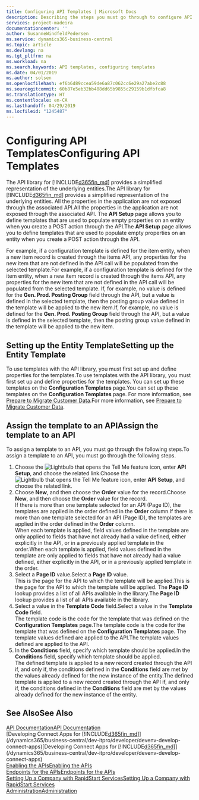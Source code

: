 ```yaml
---
title: Configuring API Templates | Microsoft Docs
description: Describing the steps you must go through to configure API templates for Dynamics 365 Business Central.
services: project-madeira
documentationcenter: ''
author: SusanneWindfeldPedersen
ms.service: dynamics365-business-central
ms.topic: article
ms.devlang: na
ms.tgt_pltfrm: na
ms.workload: na
ms.search.keywords: API templates, configuring templates
ms.date: 04/01/2019
ms.author: solsen
ms.openlocfilehash: ef6b6d89ccea59de6a87c062cc6e29a27abe2c88
ms.sourcegitcommit: 60b87e5eb32bb408dd65b9855c29159b1dfbfca8
ms.translationtype: HT
ms.contentlocale: en-CA
ms.lasthandoff: 04/29/2019
ms.locfileid: "1245487"
---
```

# <a name="configuring-api-templates"></a><span data-ttu-id="d9c21-103">Configuring API Templates</span><span class="sxs-lookup"><span data-stu-id="d9c21-103">Configuring API Templates</span></span>
<span data-ttu-id="d9c21-104">The API library for [!INCLUDE[d365fin_md](includes/d365fin_md.md)] provides a simplified representation of the underlying entities.</span><span class="sxs-lookup"><span data-stu-id="d9c21-104">The API library for [!INCLUDE[d365fin_md](includes/d365fin_md.md)] provides a simplified representation of the underlying entities.</span></span> <span data-ttu-id="d9c21-105">All the properties in the application are not exposed through the associated API.</span><span class="sxs-lookup"><span data-stu-id="d9c21-105">All the properties in the application are not exposed through the associated API.</span></span> <span data-ttu-id="d9c21-106">The **API Setup** page allows you to define templates that are used to populate empty properties on an entity when you create a POST action through the API.</span><span class="sxs-lookup"><span data-stu-id="d9c21-106">The **API Setup** page allows you to define templates that are used to populate empty properties on an entity when you create a POST action through the API.</span></span> 

<span data-ttu-id="d9c21-107">For example, if a configuration template is defined for the item entity, when a new item record is created through the items API, any properties for the new item that are not defined in the API call will be populated from the selected template.</span><span class="sxs-lookup"><span data-stu-id="d9c21-107">For example, if a configuration template is defined for the item entity, when a new item record is created through the items API, any properties for the new item that are not defined in the API call will be populated from the selected template.</span></span> <span data-ttu-id="d9c21-108">If, for example, no value is defined for the **Gen. Prod. Posting Group** field through the API, but a value is defined in the selected template, then the posting group value defined in the template will be applied to the new item.</span><span class="sxs-lookup"><span data-stu-id="d9c21-108">If, for example, no value is defined for the **Gen. Prod. Posting Group** field through the API, but a value is defined in the selected template, then the posting group value defined in the template will be applied to the new item.</span></span> 

## <a name="setting-up-the-entity-template"></a><span data-ttu-id="d9c21-109">Setting up the Entity Template</span><span class="sxs-lookup"><span data-stu-id="d9c21-109">Setting up the Entity Template</span></span>
<span data-ttu-id="d9c21-110">To use templates with the API library, you must first set up and define properties for the templates.</span><span class="sxs-lookup"><span data-stu-id="d9c21-110">To use templates with the API library, you must first set up and define properties for the templates.</span></span> <span data-ttu-id="d9c21-111">You can set up these templates on the **Configuration Templates** page.</span><span class="sxs-lookup"><span data-stu-id="d9c21-111">You can set up these templates on the **Configuration Templates** page.</span></span> <span data-ttu-id="d9c21-112">For more information, see [Prepare to Migrate Customer Data](admin-use-templates-to-prepare-customer-data-for-migration.md).</span><span class="sxs-lookup"><span data-stu-id="d9c21-112">For more information, see [Prepare to Migrate Customer Data](admin-use-templates-to-prepare-customer-data-for-migration.md).</span></span> 

## <a name="assign-the-template-to-an-api"></a><span data-ttu-id="d9c21-113">Assign the template to an API</span><span class="sxs-lookup"><span data-stu-id="d9c21-113">Assign the template to an API</span></span>

<span data-ttu-id="d9c21-114">To assign a template to an API, you must go through the following steps.</span><span class="sxs-lookup"><span data-stu-id="d9c21-114">To assign a template to an API, you must go through the following steps.</span></span>

1. <span data-ttu-id="d9c21-115">Choose the ![Lightbulb that opens the Tell Me feature](media/ui-search/search_small.png "Tell me what you want to do") icon, enter **API Setup**, and choose the related link.</span><span class="sxs-lookup"><span data-stu-id="d9c21-115">Choose the ![Lightbulb that opens the Tell Me feature](media/ui-search/search_small.png "Tell me what you want to do") icon, enter **API Setup**, and choose the related link.</span></span>
2. <span data-ttu-id="d9c21-116">Choose **New**, and then choose the **Order** value for the record.</span><span class="sxs-lookup"><span data-stu-id="d9c21-116">Choose **New**, and then choose the **Order** value for the record.</span></span>  
<span data-ttu-id="d9c21-117">If there is more than one template selected for an API (Page ID), the templates are applied in the order defined in the **Order** column.</span><span class="sxs-lookup"><span data-stu-id="d9c21-117">If there is more than one template selected for an API (Page ID), the templates are applied in the order defined in the **Order** column.</span></span>   
<span data-ttu-id="d9c21-118">When each template is applied, field values defined in the template are only applied to fields that have not already had a value defined, either explicitly in the API, or in a previously applied template in the order.</span><span class="sxs-lookup"><span data-stu-id="d9c21-118">When each template is applied, field values defined in the template are only applied to fields that have not already had a value defined, either explicitly in the API, or in a previously applied template in the order.</span></span> 
3. <span data-ttu-id="d9c21-119">Select a **Page ID** value.</span><span class="sxs-lookup"><span data-stu-id="d9c21-119">Select a **Page ID** value.</span></span>  
<span data-ttu-id="d9c21-120">This is the page for the API to which the template will be applied.</span><span class="sxs-lookup"><span data-stu-id="d9c21-120">This is the page for the API to which the template will be applied.</span></span> <span data-ttu-id="d9c21-121">The **Page ID** lookup provides a list of all APIs available in the library.</span><span class="sxs-lookup"><span data-stu-id="d9c21-121">The **Page ID** lookup provides a list of all APIs available in the library.</span></span>
4. <span data-ttu-id="d9c21-122">Select a value in the **Template Code** field.</span><span class="sxs-lookup"><span data-stu-id="d9c21-122">Select a value in the **Template Code** field.</span></span>  
<span data-ttu-id="d9c21-123">The template code is the code for the template that was defined on the **Configuration Templates** page.</span><span class="sxs-lookup"><span data-stu-id="d9c21-123">The template code is the code for the template that was defined on the **Configuration Templates** page.</span></span> <span data-ttu-id="d9c21-124">The template values defined are applied to the API.</span><span class="sxs-lookup"><span data-stu-id="d9c21-124">The template values defined are applied to the API.</span></span> 
5. <span data-ttu-id="d9c21-125">In the **Conditions** field, specify which template should be applied.</span><span class="sxs-lookup"><span data-stu-id="d9c21-125">In the **Conditions** field, specify which template should be applied.</span></span>  
<span data-ttu-id="d9c21-126">The defined template is applied to a new record created through the API if, and only if, the conditions defined in the **Conditions** field are met by the values already defined for the new instance of the entity.</span><span class="sxs-lookup"><span data-stu-id="d9c21-126">The defined template is applied to a new record created through the API if, and only if, the conditions defined in the **Conditions** field are met by the values already defined for the new instance of the entity.</span></span>

## <a name="see-also"></a><span data-ttu-id="d9c21-127">See Also</span><span class="sxs-lookup"><span data-stu-id="d9c21-127">See Also</span></span>
[<span data-ttu-id="d9c21-128">API Documentation</span><span class="sxs-lookup"><span data-stu-id="d9c21-128">API Documentation</span></span>](/dynamics-nav/fin-graph)  
<span data-ttu-id="d9c21-129">[Developing Connect Apps for [!INCLUDE[d365fin_md](includes/d365fin_md.md)]](/dynamics365/business-central/dev-itpro/developer/devenv-develop-connect-apps)</span><span class="sxs-lookup"><span data-stu-id="d9c21-129">[Developing Connect Apps for [!INCLUDE[d365fin_md](includes/d365fin_md.md)]](/dynamics365/business-central/dev-itpro/developer/devenv-develop-connect-apps)</span></span>  
[<span data-ttu-id="d9c21-130">Enabling the APIs</span><span class="sxs-lookup"><span data-stu-id="d9c21-130">Enabling the APIs</span></span>](/dynamics-nav/enabling-apis-for-dynamics-nav)  
[<span data-ttu-id="d9c21-131">Endpoints for the APIs</span><span class="sxs-lookup"><span data-stu-id="d9c21-131">Endpoints for the APIs</span></span>](/dynamics-nav/endpoints-apis-for-dynamics)  
[<span data-ttu-id="d9c21-132">Setting Up a Company with RapidStart Services</span><span class="sxs-lookup"><span data-stu-id="d9c21-132">Setting Up a Company with RapidStart Services</span></span>](admin-set-up-a-company-with-rapidstart.md)  
[<span data-ttu-id="d9c21-133">Administration</span><span class="sxs-lookup"><span data-stu-id="d9c21-133">Administration</span></span>](admin-setup-and-administration.md)